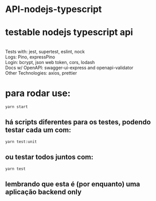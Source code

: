 # API-nodejs-typescript
<h1>testable nodejs typescript api </h1>
<br>
Tests with:
jest, supertest, eslint, nock<Br>
Logs:
Pino, expressPino <Br>
Login:
bcrypt, json web token, cors, lodash<Br>
Docs w/ OpenAPI:
swagger-ui-express and openapi-validator<Br>
Other Technologies:
axios, prettier
 
# para rodar use: 
``
yarn start
``
## há scripts diferentes para os testes, podendo testar cada um com:
``
yarn test:unit
``
## ou testar todos juntos com:
``
yarn test
``
## lembrando que esta é (por enquanto) uma aplicação backend only
